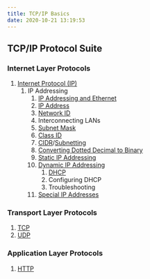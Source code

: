 ```yaml
---
title: TCP/IP Basics
date: 2020-10-21 13:19:53
---
```


## TCP/IP Protocol Suite

### Internet Layer Protocols

1. [Internet Protocol (IP)](20201010175903-internet-protocol.md)
   1. IP Addressing
      1. [IP Addressing and Ethernet](20201022143328-ip-addressing-and-ethernet.md)
      2. [IP Address](20201010180322-ip-address.md)
      3. [Network ID](20201026125117-network-id.md)
      4. Interconnecting LANs
      5. [Subnet Mask](20201026131055-subnet-mask.md)
      6. [Class ID](20201026132644-class-ids.md)
      7. [CIDR](20201026134351-cidr.md)/[Subnetting](20201026134500-subnetting.md)
      8. [Converting Dotted Decimal to Binary](20201103144846-converting-dotted-decimal-to-binary.md)
      9. [Static IP Addressing](20201103145042-static-ip-addressing.md)
      10. [Dynamic IP Addressing](20201103145056-dynamic-ip-addressing.md)
          1. [DHCP](20201021131828-dhcp.md)
          2. Configuring DHCP
          3. Troubleshooting
      11. [Special IP Addresses](20201103150544-special-ip-addresses.md)

### Transport Layer Protocols

1. [TCP](20201010181222-tcp.md)
2. [UDP](20201011173654-udp.md)

### Application Layer Protocols

1. [HTTP](20201021131941-http.md)

